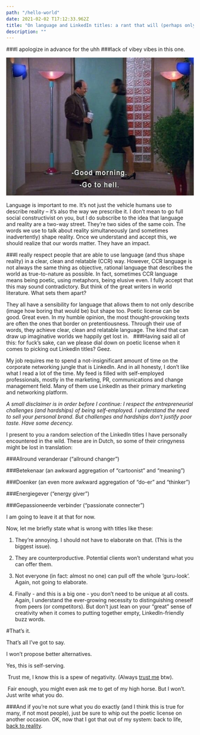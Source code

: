 ```yaml
---
path: "/hello-world"
date: 2021-02-02 T17:12:33.962Z
title: "On language and LinkedIn titles: a rant that will (perhaps only) make sense in Dutch"
description: ""
---
```


###I apologize in advance for the uhh
###lack of vibey vibes in this one. 

![george from Seinfeld](george.jpg)

Language is important to me. It’s not just the vehicle humans use to describe reality – it’s also the way we prescribe it. I don’t mean to go full social constructivist on you, but I do subscribe to the idea that language and reality are a two-way street. They’re two sides of the same coin. The words we use to talk about reality simultaneously (and sometimes inadvertently) shape reality. Once we understand and accept this, we should realize that our words matter. They have an impact. 

###I really respect people 
that are able to use language (and thus shape reality) in a clear, clean and relatable (CCR) way. However, CCR language is not always the same thing as objective, rational language that describes the world as true-to-nature as possible. In fact, sometimes CCR language means being poetic, using metaphors, being elusive even. I fully accept that this may sound contradictory. But think of the great writers in world literature. What sets them apart? 

They all have a sensibility for language that allows them to not only describe (image how boring that would be) but shape too. 
Poetic license can be good. Great even. In my humble opinion, the most thought-provoking texts are often the ones that border on pretentiousness. Through their use of words, they achieve clear, clean and relatable language. The kind that can draw up imaginative worlds we happily get lost in.  
###Having said all of this: 
for fuck’s sake, can we please dial down on poetic license when it comes to picking out LinkedIn titles? Geez. 

My job requires me to spend a not-insignificant amount of time on the corporate networking jungle that is LinkedIn. And in all honesty, I don’t like what I read a lot of the time. My feed is filled with self-employed professionals, mostly in the marketing, PR, communications and change management field. Many of them use LinkedIn as their primary marketing and networking platform. 

*A small disclaimer is in order before I continue: I respect the entrepreneurial challenges (and hardships) of being self-employed. I understand the need to sell your personal brand. But challenges and hardships don’t justify poor taste. Have some decency.*

I present to you a random selection of the LinkedIn titles I have personally encountered in the wild. These are in Dutch, so some of their cringyness might be lost in translation:

###Allround veranderaar (“allround changer”)

###Betekenaar (an awkward aggregation of “cartoonist” and “meaning”)

###Doenker (an even more awkward aggregation of “do-er” and “thinker”)

###Energiegever (“energy giver”)

###Gepassioneerde verbinder (“passionate connecter”) 

I am going to leave it at that for now.

Now, let me briefly state what is wrong with titles like these:

1. They’re annoying. I should not have to elaborate on that. (This is the biggest issue).

2. They are counterproductive. Potential clients won’t understand what you can offer them. 

3. Not everyone (in fact: almost no one) can pull off the whole ‘guru-look’. Again, not going to elaborate. 

4. Finally - and this is a big one - you don’t need to be unique at all costs. Again, I understand the ever-growing necessity to distinguishing oneself from peers (or competitors). But don’t just lean on your “great” sense of creativity when it comes to putting together empty, LinkedIn-friendly buzz words. 


#That’s it. 

That’s all I’ve got to say. 

I won’t propose better alternatives. 

Yes, this is self-serving. 

 Trust me, I know this is a spew of negativity. (Always [trust me](www.trustcharliedickens.com) btw).

 Fair enough, you might even ask me to get of my high horse. But I won’t. Just write what you do. 

###And if you’re not sure what you do exactly (and I think this is true for many, if not most people), just be sure to whip out the poetic license on another occasion.
OK, now that I got that out of my system: back to life, [back to reality](https://www.youtube.com/watch?v=uEiszPROhlQ&ab_channel=DJOneLove). 